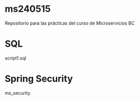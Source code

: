 # ms240515
Repositorio para las prácticas del curso de Microservicios BC

# SQL
script1.sql

# Spring Security
ms_security

